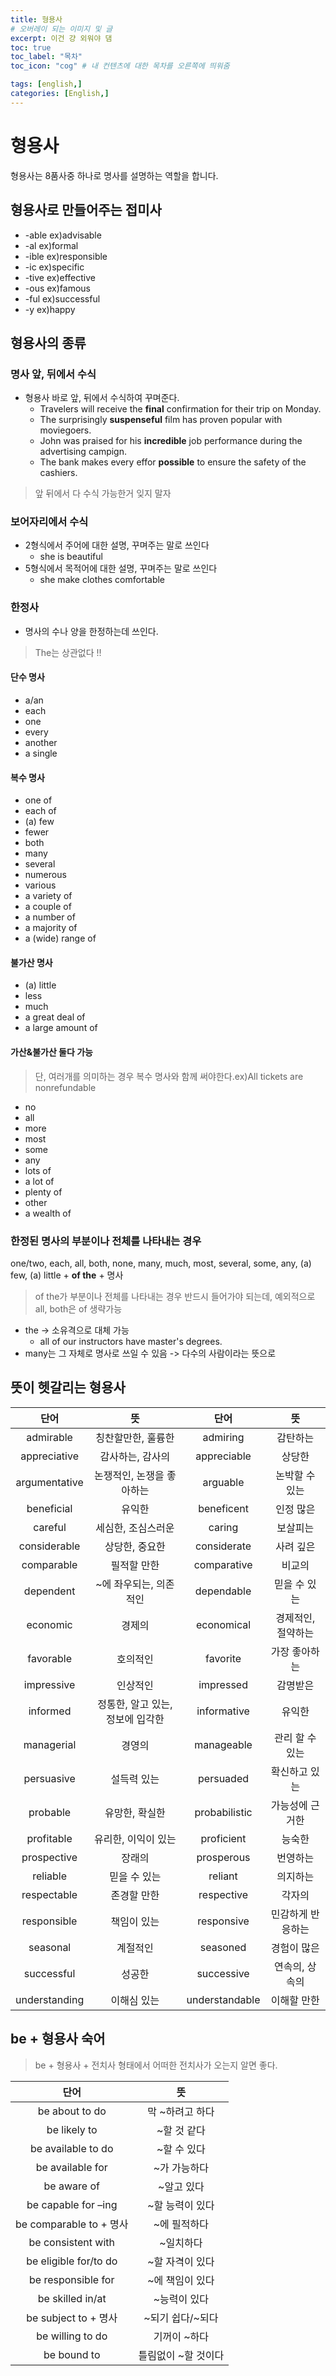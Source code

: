 ```yaml
---
title: 형용사
# 오버레이 되는 이미지 및 글
excerpt: 이건 걍 외워야 댐
toc: true
toc_label: "목차"
toc_icon: "cog" # 내 컨텐츠에 대한 목차를 오른쪽에 띄워줌

tags: [english,]
categories: [English,]
---
```


# 형용사
형용사는 8품사중 하나로 명사를 설명하는 역할을 합니다.

## 형용사로 만들어주는 접미사
* -able ex)advisable
* -al ex)formal
* -ible ex)responsible
* -ic ex)specific
* -tive ex)effective
* -ous ex)famous
* -ful ex)successful
* -y ex)happy

## 형용사의 종류
### 명사 앞, 뒤에서 수식
* 형용사 바로 앞, 뒤에서 수식하여 꾸며준다.
    * Travelers will receive the **final** confirmation for their trip on Monday.
    * The surprisingly **suspenseful** film has proven popular with moviegoers.
    * John was praised for his **incredible** job performance during the advertising campign.
    * The bank makes every effor **possible** to ensure the safety of the cashiers.
> 앞 뒤에서 다 수식 가능한거 잊지 말자
### 보어자리에서 수식
* 2형식에서 주어에 대한 설명, 꾸며주는 말로 쓰인다
    * she is beautiful
* 5형식에서 목적어에 대한 설명, 꾸며주는 말로 쓰인다
    * she make clothes comfortable
### 한정사
* 명사의 수나 양을 한정하는데 쓰인다.
> The는 상관없다 !!

#### 단수 명사
* a/an
* each
* one
* every
* another
* a single

#### 복수 명사
* one of
* each of
* (a) few
* fewer
* both
* many
* several
* numerous
* various
* a variety of
* a couple of
* a number of
* a majority of
* a (wide) range of

#### 불가산 명사
* (a) little
* less
* much
* a great deal of
* a large amount of

#### 가산&불가산 둘다 가능
> 단, 여러개를 의미하는 경우 복수 명사와 함께 써야한다.ex)All tickets are nonrefundable

* no
* all
* more
* most
* some
* any
* lots of
* a lot of
* plenty of
* other
* a wealth of

### 한정된 명사의 부분이나 전체를 나타내는 경우
one/two, each, all, both, none, many, much, most, several, some, any, (a) few, (a) little + **of the** + 명사

> of the가 부분이나 전체를 나타내는 경우 반드시 들어가야 되는데, 예외적으로 all, both은 of 생략가능

* the -> 소유격으로 대체 가능
    * all of our instructors have master's degrees.
* many는 그 자체로 명사로 쓰일 수 있음 -> 다수의 사람이라는 뜻으로

## 뜻이 헷갈리는 형용사

|단어|뜻|단어|뜻|
|:------:|:------:|:------:|:------:|
|admirable|칭찬할만한, 훌륭한|admiring|감탄하는|
|appreciative|감사하는, 감사의|appreciable|상당한|
|argumentative|논쟁적인, 논쟁을 좋아하는|arguable|논박할 수 있는|
|beneficial|유익한|beneficent|인정 많은|
|careful|세심한, 조심스러운|caring|보살피는|
|considerable|상당한, 중요한|considerate|사려 깊은|
|comparable|필적할 만한|comparative|비교의|
|dependent|~에 좌우되는, 의존적인|dependable|믿을 수 있는|
|economic|경제의|economical|경제적인, 절약하는|
|favorable|호의적인|favorite|가장 좋아하는|
|impressive|인상적인|impressed|감명받은|
|informed|정통한, 알고 있는, 정보에 입각한|informative|유익한|
|managerial|경영의|manageable|관리 할 수 있는|
|persuasive|설득력 있는|persuaded|확신하고 있는|
|probable|유망한, 확실한|probabilistic|가능성에 근거한|
|profitable|유리한, 이익이 있는|proficient|능숙한|
|prospective|장래의|prosperous|번영하는|
|reliable|믿을 수 있는|reliant|의지하는|
|respectable|존경할 만한|respective|각자의|
|responsible|책임이 있는|responsive|민감하게 반응하는|
|seasonal|계절적인|seasoned|경험이 많은|
|successful|성공한|successive|연속의, 상속의|
|understanding|이해심 있는|understandable|이해할 만한|

## be + 형용사 숙어
> be + 형용사 + 전치사 형태에서 어떠한 전치사가 오는지 알면 좋다.

|단어|뜻|
|:------:|:------:|
|be about to do|막 ~하려고 하다|
|be likely to|~할 것 같다|
|be available to do|~할 수 있다|
|be available for|~가 가능하다|
|be aware of|~알고 있다|
|be capable for –ing|~할 능력이 있다|
|be comparable to + 명사|~에 필적하다|
|be consistent with|~일치하다|
|be eligible for/to do|~할 자격이 있다|
|be responsible for|~에 책임이 있다|
|be skilled in/at|~능력이 있다|
|be subject to + 명사|~되기 쉽다/~되다|
|be willing to do|기꺼이 ~하다|
|be bound to|틀림없이 ~할 것이다|